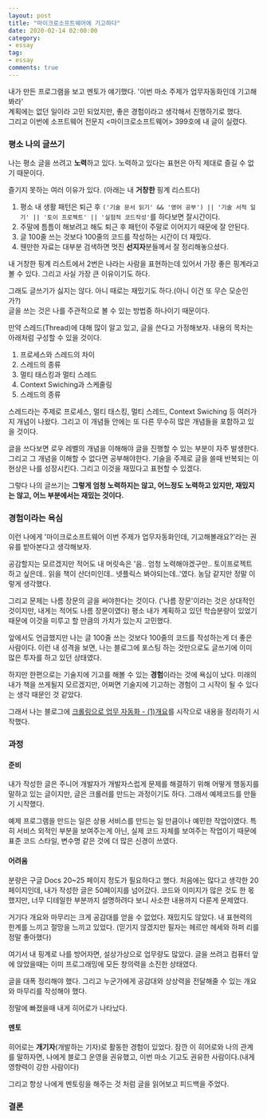 ```yaml
---
layout: post
title: "마이크로소프트웨어에 기고하다"
date: 2020-02-14 02:00:00
category: 
- essay
tag: 
- essay
comments: true
---
```


내가 만든 프로그램을 보고 멘토가 얘기했다. '이번 마소 주제가 업무자동화인데 기고해봐라'  
계획에는 없던 일이라 고민 되었지만, 좋은 경험이라고 생각해서 진행하기로 했다.  
그리고 이번에 소프트웨어 전문지 <마이크로소프트웨어> 399호에 내 글이 실렸다.


### 평소 나의 글쓰기
나는 평소 글을 쓰려고 **노력**하고 있다. 노력하고 있다는 표현은 아직 제대로 즐길 수 없기 때문이다.

즐기지 못하는 여러 이유가 있다. (아래는 내 **거창한** 핑계 리스트다)

1. 평소 내 생활 패턴은 퇴근 후 `('기술 문서 읽기' && '영어 공부') || '기술 서적 일기' || '토이 프로젝트' || '실험적 코드작성'`를 하다보면 잘시간이다.
2. 주말에 틈틈이 해보려고 해도 퇴근 후 패턴이 주말로 이어지기 때문에 잘 안된다.
3. 글 100줄 쓰는 것보다 100줄의 코드를 작성하는 시간이 더 재밌다.
4. 웬만한 자료는 대부분 검색하면 멋진 **선지자**분들께서 잘 정리해놓으셨다.

내 거창한 핑계 리스트에서 2번은 나라는 사람을 표현하는데 있어서 가장 좋은 핑계라고 볼 수 있다. 그리고 사실 가장 큰 이유이기도 하다.

그래도 글쓰기가 싫지는 않다. 아니 때로는 재밌기도 하다.(아니 이건 또 무슨 모순인가?)  
글을 쓰는 것은 나를 주관적으로 볼 수 있는 방법중 하나이기 때문이다.

만약 스레드(Thread)에 대해 많이 알고 있고, 글을 쓴다고 가정해보자. 내용의 목차는 아래처럼 구성할 수 있을 것이다.

1. 프로세스와 스레드의 차이
2. 스레드의 종류
3. 멀티 태스킹과 멀티 스레드
4. Context Swiching과 스케줄링
5. 스레드의 종류

스레드라는 주제로 프로세스, 멀티 태스킹, 멀티 스레드, Context Swiching 등 여러가지 개념이 나왔다. 그리고 이 개념들 안에는 또 다른 무수히 많은 개념들을 포함하고 있을 것이다.

글을 쓰다보면 로우 레벨의 개념을 이해해야 글을 진행할 수 있는 부분이 자주 발생한다. 그리고 그 개념을 이해할 수 없다면 공부해야한다. 기술을 주제로 글을 쓸때 반복되는 이 현상은 나를 성장시킨다. 그리고 이것을 재밌다고 표현할 수 있겠다.

그렇다 나의 글쓰기는 **그렇게 엄청 노력하지는 않고, 어느정도 노력하고 있지만, 재밌지는 않고, 어느 부분에서는 재밌는 것이다.**


### 경험이라는 욕심
이런 나에게 '마이크로소프트웨어 이번 주제가 업무자동화인데, 기고해볼래요?'라는 권유를 받아본다고 생각해보자.

공감할지는 모르겠지만 적어도 내 머릿속은 '음.. 엄청 노력해야겠구만.. 토이프로젝트 하고 싶은데.. 읽을 책이 산더미인데.. 넷플릭스 봐야되는데..'였다. 농담 같지만 정말 이렇게 생각했다.

그리고 문제는 나름 장문의 글을 써야한다는 것이다. ('나름 장문'이라는 것은 상대적인 것이지만, 내게는 적어도 나름 장문이였다) 평소 내가 계획하고 있던 학습분량이 있었기 때문에 이것을 미루고 할 만큼의 가치가 있는지 고민했다.

앞에서도 언급했지만 나는 글 100줄 쓰는 것보다 100줄의 코드를 작성하는게 더 좋은 사람이다. 이런 내 성격을 보면, 나는 블로그에 포스팅 하는 것만으로도 글쓰기에 이미 많은 투자를 하고 있던 상태였다.

하지만 한편으로는 기술지에 기고를 해볼 수 있는 **경험**이라는 것에 욕심이 났다. 미래의 내가 책을 쓰게될지 모르겠지만, 어쩌면 기술지에 기고하는 경험이 그 시작이 될 수 있다는 생각 때문인 것 같았다.

그래서 나는 블로그에 [크롤링으로 업무 자동화 - (1)개요](https://dc7303.github.io/python/essay/2019/12/01/pythonMakedCrawler1/)를 시작으로 내용을 정리하기 시작했다.

### 과정
#### 준비
내가 작성한 글은 주니어 개발자가 개발자스럽게 문제를 해결하기 위해 어떻게 행동지를 말하고 있는 글이지만, 글은 크롤러를 만드는 과정이기도 하다. 그래서 예제코드를 만들기 시작했다.

예제 프로그램을 만드는 일은 상용 서비스를 만드는 일 만큼이나 예민한 작업이였다. 특히 서비스 외적인 부분을 보여주는게 아닌, 실제 코드 자체를 보여주는 작업이기 때문에 표준 코드 스타일, 변수명 같은 것에 더 많은 신경이 쓰였다.





#### 어려움
분량은 구글 Docs 20~25 페이지 정도가 필요하다고 했다. 처음에는 많다고 생각한 20페이지인데, 내가 작성한 글은 50페이지를 넘어갔다. 코드와 이미지가 많은 것도 한 몫 했지만, 너무 디테일한 부분까지 설명하려다 보니 사소한 내용까지 다룬게 문제였다.

거기다 개요와 마무리는 크게 공감대를 얻을 수 없었다. 재밌지도 않았다. 내 표현력의 한계를 느끼고 절망을 느끼고 있었다. (믿기지 않겠지만 필자는 헤르만 헤세와 하퍼 리를 정말 좋아했다)

여기서 내 핑계로 나를 방어자면, 설상가상으로 업무량도 많았다. 글을 쓰려고 컴퓨터 앞에 앉았을때는 이미 프로그래밍에 모든 창의력을 소진한 상태였다.

글을 대폭 정리해야 했다. 그리고 누군가에게 공감대와 상상력을 전달해줄 수 있는 개요와 마무리를 작성해야 했다.

정말에 빠졌을때 내게 히어로가 나타났다.

#### 멘토
히어로는 **개기자**(개발하는 기자)로 활동한 경험이 있었다. 잠깐 이 히어로와 나의 관계를 말하자면, 나에게 블로그 운영을 권유했고, 이번 마소 기고도 권유한 사람이다.(내게 영향력이 강한 사람이다)

그리고 항상 나에게 멘토링을 해주는 것 처럼 글을 읽어보고 피드백을 주었다.




### 결론